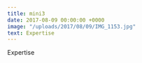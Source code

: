 ```yaml
---
title: mini3
date: 2017-08-09 00:00:00 +0000
image: "/uploads/2017/08/09/IMG_1153.jpg"
text: Expertise
---
```



Expertise